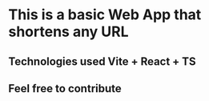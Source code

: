 # This is a basic Web App that shortens any URL #



## Technologies used Vite + React + TS  


    
## Feel free to contribute